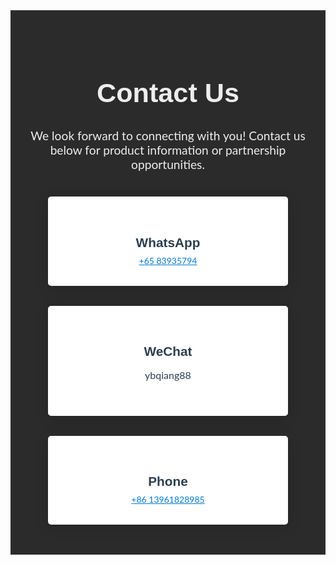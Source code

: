 <section style="background-color: #2b2b2b; padding: 3rem 1rem; font-family: 'Lato', 'Noto Sans SC', sans-serif; color: #ededed;">
  <h1 style="font-size: 2.7rem; font-family: 'Poppins', 'Noto Sans SC', sans-serif; text-align: center; margin-bottom: 2rem;">Contact Us</h1>
  <p style="text-align: center; font-size: 1.2rem; max-width: 700px; margin: 0 auto 2.5rem auto;">
    We look forward to connecting with you! Contact us below for product information or partnership opportunities.
  </p>

  <div style="display: flex; justify-content: center; flex-wrap: wrap; gap: 2rem;">
    <!-- Card 1 -->
    <div style="background-color: #fff; color: #2c3e50; border-radius: 5px; padding: 2rem; width: 320px; box-shadow: 0 4px 20px rgba(0,0,0,0.15); text-align: center;">
        <div style="font-size: 2rem; margin-bottom: 1rem; color: #25D366;">
        <i class="fab fa-whatsapp"></i>
        </div>
        <h3 style="font-size: 1.3rem; font-family: 'Poppins', sans-serif; margin-bottom: 0.5rem;">WhatsApp</h3>
        <a href="tel:+6583935794" style="color: #0077cc; text-decoration: underline;">+65 83935794</a>
    </div>
<!-- Card 2 -->
    <div style="background-color: #fff; color: #2c3e50; border-radius: 5px; padding: 2rem; width: 320px; box-shadow: 0 4px 20px rgba(0,0,0,0.15); text-align: center;">
        <div style="font-size: 2rem; margin-bottom: 1rem; color: #7BB32E;">
        <i class="fas fa-comment-dots"></i>  <!-- or use fa-weixin if using a pro FA kit -->
        </div>
        <h3 style="font-size: 1.3rem; font-family: 'Poppins', sans-serif; margin-bottom: 0.5rem;">WeChat</h3>
        <p style="font-size: 1rem; margin-bottom: 1.5rem;">ybqiang88</p>
    </div>
<!-- Card 3 -->
    <div style="background-color: #fff; color: #2c3e50; border-radius: 5px; padding: 2rem; width: 320px; box-shadow: 0 4px 20px rgba(0,0,0,0.15); text-align: center;">
        <div style="font-size: 2rem; margin-bottom: 1rem; color: #2c3e50;">
        <i class="fas fa-phone"></i>
        </div>
        <h3 style="font-size: 1.3rem; font-family: 'Poppins', sans-serif; margin-bottom: 0.5rem;">Phone</h3>
        <a href="tel:+6583935794" style="color: #0077cc; text-decoration: underline;">+86 13961828985</a>
    </div>
  </div>
</section>
